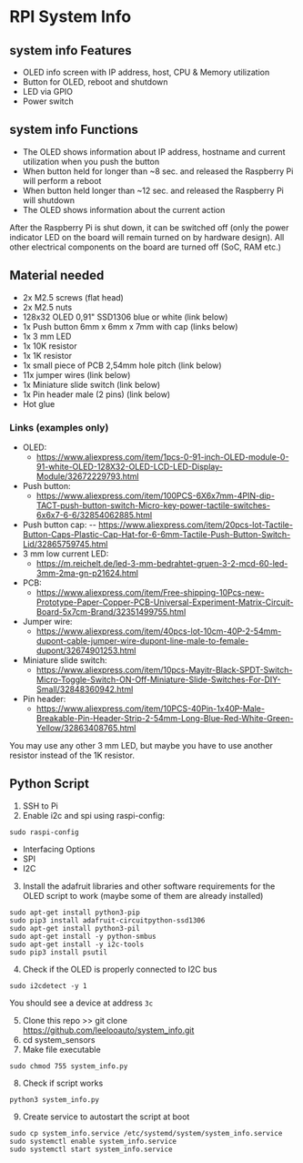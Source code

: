 # RPI System Info

## system info Features
- OLED info screen with IP address, host, CPU & Memory utilization
- Button for OLED, reboot and shutdown
- LED via GPIO
- Power switch

## system info Functions
- The OLED shows information about IP address, hostname and current utilization when you push the button  
- When button held for longer than ~8 sec. and released the Raspberry Pi will perform a reboot  
- When button held longer than ~12 sec. and released the Raspberry Pi will shutdown  
- The OLED shows information about the current action  

After the Raspberry Pi is shut down, it can be switched off (only the power indicator LED on the board will remain turned on by hardware design). All other electrical components on the board are turned off (SoC, RAM etc.)


## Material needed
- 2x M2.5 screws (flat head)
- 2x M2.5 nuts
- 128x32 OLED 0,91" SSD1306 blue or white (link below)
- 1x Push button 6mm x 6mm x 7mm with cap (links below)
- 1x 3 mm LED
- 1x 10K resistor
- 1x 1K resistor
- 1x small piece of PCB 2,54mm hole pitch (link below)
- 11x jumper wires (link below)
- 1x Miniature slide switch (link below)
- 1x Pin header male (2 pins) (link below)
- Hot glue

### Links (examples only)
- OLED:
  - https://www.aliexpress.com/item/1pcs-0-91-inch-OLED-module-0-91-white-OLED-128X32-OLED-LCD-LED-Display-Module/32672229793.html
- Push button:
  - https://www.aliexpress.com/item/100PCS-6X6x7mm-4PIN-dip-TACT-push-button-switch-Micro-key-power-tactile-switches-6x6x7-6-6/32854062885.html
- Push button cap:
  -- https://www.aliexpress.com/item/20pcs-lot-Tactile-Button-Caps-Plastic-Cap-Hat-for-6-6mm-Tactile-Push-Button-Switch-Lid/32865759745.html
- 3 mm low current LED:
  - https://m.reichelt.de/led-3-mm-bedrahtet-gruen-3-2-mcd-60-led-3mm-2ma-gn-p21624.html
- PCB:
  - https://www.aliexpress.com/item/Free-shipping-10Pcs-new-Prototype-Paper-Copper-PCB-Universal-Experiment-Matrix-Circuit-Board-5x7cm-Brand/32351499755.html
- Jumper wire:
  - https://www.aliexpress.com/item/40pcs-lot-10cm-40P-2-54mm-dupont-cable-jumper-wire-dupont-line-male-to-female-dupont/32674901253.html
- Miniature slide switch:
  - https://www.aliexpress.com/item/10pcs-Mayitr-Black-SPDT-Switch-Micro-Toggle-Switch-ON-Off-Miniature-Slide-Switches-For-DIY-Small/32848360942.html
- Pin header:
  - https://www.aliexpress.com/item/10PCS-40Pin-1x40P-Male-Breakable-Pin-Header-Strip-2-54mm-Long-Blue-Red-White-Green-Yellow/32863408765.html

You may use any other 3 mm LED, but maybe you have to use another resistor instead of the 1K resistor.


## Python Script
1. SSH to Pi
2. Enable i2c and spi using raspi-config:
```
sudo raspi-config
```
  - Interfacing Options
  - SPI
  - I2C

3. Install the adafruit libraries and other software requirements for the OLED script to work (maybe some of them are already installed)
```
sudo apt-get install python3-pip
sudo pip3 install adafruit-circuitpython-ssd1306
sudo apt-get install python3-pil
sudo apt-get install -y python-smbus
sudo apt-get install -y i2c-tools
sudo pip3 install psutil
```

4. Check if the OLED is properly connected to I2C bus
```
sudo i2cdetect -y 1
```
You should see a device at address ```3c```

5. Clone this repo >> git clone https://github.com/leelooauto/system_info.git
6. cd system_sensors
7. Make file executable 
```
sudo chmod 755 system_info.py
```

8. Check if script works
```
python3 system_info.py
```

9. Create service to autostart the script at boot  
```
sudo cp system_info.service /etc/systemd/system/system_info.service
sudo systemctl enable system_info.service
sudo systemctl start system_info.service
```  


